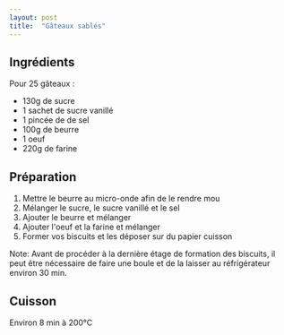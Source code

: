 ```yaml
---
layout: post
title:  "Gâteaux sablés"
---
```


## Ingrédients

Pour 25 gâteaux :
* 130g de sucre
* 1 sachet de sucre vanillé
* 1 pincée de de sel
* 100g de beurre
* 1 oeuf
* 220g de farine

## Préparation

1. Mettre le beurre au micro-onde afin de le rendre mou
1. Mélanger le sucre, le sucre vanillé et le sel
1. Ajouter le beurre et mélanger
1. Ajouter l'oeuf et la farine et mélanger
1. Former vos biscuits et les déposer sur du papier cuisson

Note: Avant de procéder à la dernière étage de formation des biscuits, il peut
être nécessaire de faire une boule et de la laisser au réfrigérateur environ 30
min.

## Cuisson

Environ 8 min à 200°C
